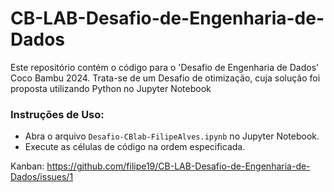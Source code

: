# CB-LAB-Desafio-de-Engenharia-de-Dados
Este repositório contém o código para o 'Desafio de Engenharia de Dados' Coco Bambu 2024.
Trata-se de um Desafio de otimização, cuja solução foi proposta utilizando Python no Jupyter Notebook

### Instruções de Uso:
- Abra o arquivo `Desafio-CBlab-FilipeAlves.ipynb` no Jupyter Notebook.
- Execute as células de código na ordem especificada.

Kanban: <https://github.com/filipe19/CB-LAB-Desafio-de-Engenharia-de-Dados/issues/1>
